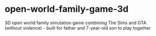 # open-world-family-game-3d
3D open world family simulation game combining The Sims and GTA (without violence) - built for father and 7-year-old son to play together
